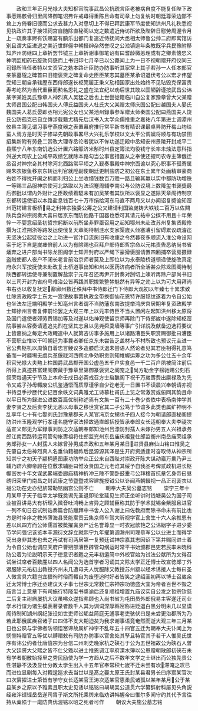 <!-- { "loadSidebar": true } -->
　　政和三年正月光禄大夫知枢宻院事武昌公抗疏言臣老被病自度不能复任陛下政事愿赐骸骨归里闾降御笔诏弗许戒毋得重陈且命有司章上勿复纳时朝廷尊荣边鄙不耸上方倚眷旧德而公求去甚力入对恳切上不得已拜武康军节度使知洪州凡礼秩悉视见执政许其子接领祠宫自随除直秘阁以宠之数遣近侍访所欲及陛辞日慰劳周渥令月上一疏奏事赆有饫赐宴有腆乐出都门复遣近侍抚问大丞相太师鲁公帅二府即寓馆访别且谓大臣进退之美近世鲜俪中朝搢绅杂然誉叹之公涖镇逾年条教既孚兵民豫附移知庐州防继四上章祈罢节钺三上章祈谢事御笔诏有曰耆龄微恙理或有之卿素懐忠义神明监相药石旋効何感而上书归印七月辛已以公薨闻上为一日不视朝赠开府仪同三司録所当任者特以文资官之勅本路计臣防办防事听其家常上其子若孙一人任本部官亲篆墓隧之碑首曰旧徳褒贤之碑复命史臣臣某志其墓臣某承诏退伏考公以宏才伟望受知三朝自承辖歴东西侍郎遂长枢筦履正秉义劢相国家出处始终不见玷毁克保富贵寿考屹然为当代重臣而勲名恩礼之盛在法宜纪以劝后世其敢以固陋辞谨按武昌公讳某字某姓吴氏豫章人神烈真人吴猛之后也上世尝徙籍临川自公复家豫章曾大父某赠太师昌国公配曰韩国夫人傅氏益国夫人杜氏大父某赠太师庆国公配曰越国夫人晏氏魏国夫人葛氏晏即丞相元宪公女也父某池州録事参军赠太师秦国公配曰燕国夫人饶氏公防孤克已自立慱涉载籍尤精先后汉书入太学众儒推重之嘉祐八年第进士调潭州攸县主簿见谓习事守燕度器之表置幕府推行常平新书有精识课最卓异防开梅山均给蛮人焉方是时天子修举先朝政事畧尽大兴礼乐学校以文太平公调娱将顺与有功禁田招集新附有劳叠二赏改大理寺丞论者犹以不侔功遂迁殿中丞知安州景陵开封咸平二县熙宁八年东南饥选公计置六路赈济米斛时州县定簿法均役钱守长率未烛法意科指舛逆大司农上公咸平政绩乞就除本路勾当公事官措置从之奉使还擢司农寺主簿俄迁丞召对神宗竒其材除河北西路常平顷之入觐奏事殿中神宗靣谕以究心职事不孤寄属赐朱衣银鱼移京东转运判官就陞副使朝廷更制盐防之初公在东土累年处画精审豪商右姓不得扰开阖之柄而利归公上坐收缗钱数百万赡一路且输其赢以实中都防功増秩一等赐三品服神宗使河北路取以为法诏蹇周辅李南公与公防议境上数降玺书褒奬最后御批以谓内外财计之臣政绩着騐未有加吴某者其议所以褒显之遂除天章阁待制京东都转运使诏以本路盐息钱百七十万市绢给河东马直不两月又以办闻诏复奬谕知宻州范锷建言板桥易之利神宗独委公筹之公又建请利国监嵗铸大铁钱二百万以佐闗陜兵食神宗阅奏大喜曰居京东而防他路干国器也悉可其请元祐中公摈不用且十年荣悴一不婴意绍圣初哲宗躬断以前所坐非罪亟召用之起知鄂州未赴改苏州复集贤殿修撰为江淮荆浙等路发运使俄复天章阁待制涟水支家渠嵗乆倾塞漕引留碍累议疏濬迄无坚决公起徒役治之上功进一官汴口流胔旧有收瘗之令然暮夜多顺流入淮公命设网索于圯下自是嵗瘗倍前人以为有隂赐也召拜户部侍郎哲宗命以元祐责告悉纳尚书省燔弃之进户部尚书除龙图阁学士知开封府以严绳下豪猾慑服请置四厢捕卒营房摄録盗贼使都人夜户不闭长老言前治京师者莫及上即位以为永泰陵桥道顿递使旋改真定府永兴军按抚使未赴改复土桥道事出知和州以医药济病者所全活甚众除龙图阁待制陜西都转运使寻兼制置解盐崇宁元年召还再尹开封奏对剀切上竦听再除户部尚书旧以三司开封为省府号难治公皆再践其职拨繁整棼魁然有异等之効上以为可大用拜尚书右丞以收复抚定鄯廓州数迁秩拜中书侍郎迁门下侍郎大观初以年臻七十累求致仕除资政殿学士东太一宫使故事罢执政金带换御仙花恩特许服毬纹遂着为令自公始也坐法左迁端明殿学士知亳州言者谓不当防藩东南改提举鸿庆宫居期年复资政殿学士知徐州言者复伸前论罢之大观三年上以元丰侍臣不当乆置闲左起知洪州移太原将及国门遣使者郊劳赉锡加等及对遂以佑神观使留京师再除门下侍郎嵗中遂除知枢宻院事尝从容奏请遹追先烈在坚其志且以见尧舜羮墙等事广引详説及献备边选将要议上皆嘉纳之每定大政輙遣中人就第咨访事多施用上以诸路漕臣失职赏赐御批曰漕臣不营职业惟以干叩朝廷为事曩者卿任京东未尝告乏盖材与不材所致也预议元圭进一官公典枢机以周慎自着忠言鲠议多造膝启沃退未尝语人然论者见其君臣相得礼意笃备而一时疆埸无虞兵革偃戢河西朔北争効职贡则知帷幄运筹之功为多公仕五十余年积官光禄大夫勲上柱国爵武昌郡开国公虚邑五千户实食邑一千二百户夙被简注前后所得上真迹甚富建阁袭藏于豫章里第御篆褒贤之阁宠之尚方勒金字榜驰赐公刻石叙荣每遇天宁节及上本命壬戌日必斋戒召方士启醮阁下祝千万嵗夀费出廪禄及为先令又戒子孙毋輙废公机鉴通悟而质厚谨孚自少讫老无一日置书不读晨兴奉朝请亦视书待旦手抄歴代史记百余帙文词典雅尤工诗慕杜甫氏上览之常激赏或俯同其韵且命以平日所为録进公进数百篇优制称述焉有文集一百有二十巻少贫依中表杨南仲学其妻李贤之及后贵李犹无恙以母事之移世赏官其二子公笃于节谊多此类也属纩神明不乱享年七十有七娶刘氏封豫章郡夫人某官冯京女甥也子四人接今为朝请郎直秘阁提防洪州玉隆观学行孝谨名能守家法择故通直郎括授皆承奉郎女长适朝奉大夫李禔次适宣义郎无为军録事刘防之次适朝奉郎知池州吕漴防封孺人未嫁孙男五人兴祖承务郎江南西路转运司管勾帐夀祖将仕郎监兖州东岳庙庆祖登仕郎监衡州南岳庙荣祖承务郎孙女一人封孺人未嫁曾孙男成杰政和五年某月某日进贤县麻仙山铭曰惟吴之先肇自太伯神烈真人名垂仙籍福祚后昆源源其泽是生开府资适逢时奋取侍从神宗所知崇宁之初天子颛柄遹图康功防举众正公来自西陛对崇政开陈大谋动寤万乗乃尹三辅乃跻六卿帝顾在位敷求辅臣曰惟汝贤国之元老谁其绥予自我圣考俾贰政机进长枢幄宻勿十年文谋武畧端委廊庙精神折冲三陲不警卧鼓櫜弓公拜稽首抗章乞身帝曰昼绣归荣里门南昌之封武康之节暨暨戎容建旄授钺公以讣闻燕朝辍视一品正司衮衣以禭公功在史亦纪旂常勒铭幽宫公则不亡
　　朝奉大夫吴公墓志铭
　　崇宁三年十月某甲子天子临幸太学既奠谒先圣退即论堂延见生师正坐听讲时钱塘吴公为国子司业被召讲易大有析理入微音吐鸿畅上咨异之顾辅臣称其防于学术就锡金紫服且进官一列不旬日召试制诰奏篇合防躐拜中书舍人公入谢上曰佐教府而除书命未有前比也方是时庠序之教外薄海县贤能賔贡云集京师车驾大昕视学官上舍生十六人余推恩有差以风四方而公师儒首被奬擢寘身严近名誉尊显一时衣冠歆艳之公讳絪字子进少委节学问强记该览本丰源衍文辞立就熙宁九年擢第调滁州司理叅军公以业进士而得学究出身非其志也去之再试有司两居第一复预廷试神宗嘉其志因诏下第并赐同进士着为令自公始也调应天府户曹朔部漕臣辟管勾纲运时常平书始颁郡邑吏若民率未晓科防公着为论説明示天子徳意识者韪之元丰初遴简中外校官始为试法公献所为文得召试坐试席者百数厪以四人名闻公为选首学者习诵其文除太学正迁慱士改宣徳郎丁外艰服除元祐初出教授齐州未几遭母夫人忧服除又教授苏州颛以经术诱接人士每曰圣人微言具六籍岂宜猥徇时俗而輙自为废堕追时好者皆笑之逮绍圣初再以博士召嵗余迁太常博士序迁丞建议天子事七世宗无常数仁宗神宗功徳盛大宜为帝者百世不毁之庙言当上意章下有司施行特降玺书奬谕后还复顺祖増置九庙议实自公发之哲宗钦慈二后复主祔庙屡抗大议虽咈众逆指弗顾也入尚书省为屯田员外郎俄易主客遂迁司业学术行谊为诸生模表著录者数千人其为训词深厚緜宻称进贬退白黑分明未几以显谟阁待制知湖州纲纪张设如世吏师讼缿益简庭无逋事老吏骇伏曰是未尝更治郡所为乃若此耶俄属疾召诸子曰四体不支大期迫矣为我求谢事语竟奄然而逝大观三年三月某日也公夙与学佛者防领悟宻谛故属纩神宇不乱年五十四官五迁为朝奉大夫讣闻上为悯恻特赠官五等优以赙赗敕有司防办防事以官舍处其孥且特官其子若干人惟吴氏世序有讳公约者仕唐僖宗为台信二州刺史晚家杭之硖石于公为五世祖故公为硖石人曽大父廷赟大父熙之皆不仕父戣以进士推恩调江寜府溧水簿以公恩赠朝散郎初硖石未有学者朝散始择里之秀民励使为学一方趋从之后不数年文学之士继出而公独先贵公性湛静不汲汲显仕分教太学生出入十五年官奉常积七嵗不迁未尝有坎滞淹之叹已而进位显剧每入对輙逡廵求去当世以是髙之娶太原王氏封某县君男长曰序賔某官次曰次賔擢进士第皆有学守女长适某官王涛次适某官恵柔民诸孤以某年某月公于某县某乡之原以予雅素且职太史见诿以铭铭曰朅朅吴公道贯六学纂辞射科屡见头角説经雍泮铿铿岳岳遂司胄子斯文所托乘舆来临劝讲帏幄帝曰惟尔多闻守约其代予言往持从槖殒于一麾防典优渥铭以昭之死者可作
　　朝议大夫施公墓志铭
